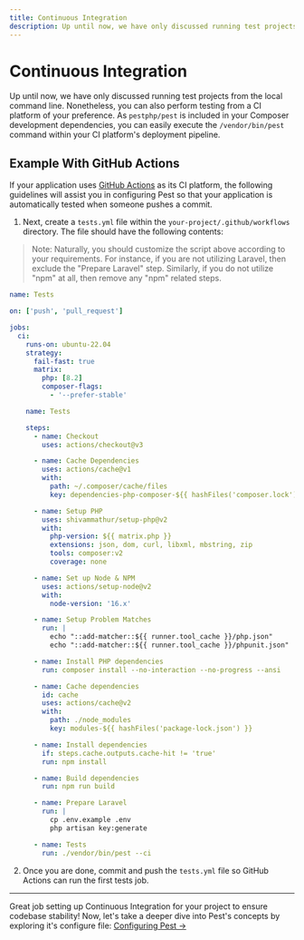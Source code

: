 ```yaml
---
title: Continuous Integration
description: Up until now, we have only discussed running test projects from the local command line. Nonetheless, you can also perform testing from a CI platform of your preference. As `pestphp/pest` is included in your Composer development dependencies, you can easily execute the `/vendor/bin/pest` command within your CI platform's deployment pipeline.
---
```


# Continuous Integration

Up until now, we have only discussed running test projects from the local command line. Nonetheless, you can also perform testing from a CI platform of your preference. As `pestphp/pest` is included in your Composer development dependencies, you can easily execute the `/vendor/bin/pest` command within your CI platform's deployment pipeline.

## Example With GitHub Actions

If your application uses [GitHub Actions](https://github.com/features/actions) as its CI platform, the following guidelines will assist you in configuring Pest so that your application is automatically tested when someone pushes a commit.

1. Next, create a `tests.yml` file within the `your-project/.github/workflows` directory. The file should have the following contents:

> Note: Naturally, you should customize the script above according to your requirements. For instance, if you are not utilizing Laravel, then exclude the "Prepare Laravel" step. Similarly, if you do not utilize "npm" at all, then remove any "npm" related steps.

```yml
name: Tests

on: ['push', 'pull_request']

jobs:
  ci:
    runs-on: ubuntu-22.04
    strategy:
      fail-fast: true
      matrix:
        php: [8.2]
        composer-flags:
          - '--prefer-stable'

    name: Tests

    steps:
      - name: Checkout
        uses: actions/checkout@v3

      - name: Cache Dependencies
        uses: actions/cache@v1
        with:
          path: ~/.composer/cache/files
          key: dependencies-php-composer-${{ hashFiles('composer.lock') }}

      - name: Setup PHP
        uses: shivammathur/setup-php@v2
        with:
          php-version: ${{ matrix.php }}
          extensions: json, dom, curl, libxml, mbstring, zip
          tools: composer:v2
          coverage: none

      - name: Set up Node & NPM
        uses: actions/setup-node@v2
        with:
          node-version: '16.x'

      - name: Setup Problem Matches
        run: |
          echo "::add-matcher::${{ runner.tool_cache }}/php.json"
          echo "::add-matcher::${{ runner.tool_cache }}/phpunit.json"

      - name: Install PHP dependencies
        run: composer install --no-interaction --no-progress --ansi

      - name: Cache dependencies
        id: cache
        uses: actions/cache@v2
        with:
          path: ./node_modules
          key: modules-${{ hashFiles('package-lock.json') }}

      - name: Install dependencies
        if: steps.cache.outputs.cache-hit != 'true'
        run: npm install

      - name: Build dependencies
        run: npm run build

      - name: Prepare Laravel
        run: |
          cp .env.example .env
          php artisan key:generate

      - name: Tests
        run: ./vendor/bin/pest --ci
```

2. Once you are done, commit and push the `tests.yml` file so GitHub Actions can run the first tests job.

---

Great job setting up Continuous Integration for your project to ensure codebase stability! Now, let's take a deeper dive into Pest's concepts by exploring it's configure file: [Configuring Pest →](/docs/configuring-pest)
